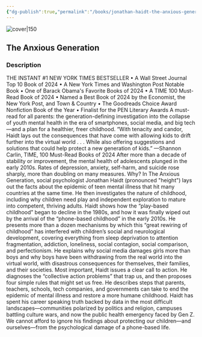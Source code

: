 ```yaml
---
{"dg-publish":true,"permalink":"/books/jonathan-haidt-the-anxious-generation/","title":"\"The Anxious Generation\"","tags":["psychology","non-fiction","tech"]}
---
```




![cover|150](http://books.google.com/books/content?id=I03HEAAAQBAJ&printsec=frontcover&img=1&zoom=1&edge=curl&source=gbs_api)

## The Anxious Generation

### Description

THE INSTANT #1 NEW YORK TIMES BESTSELLER • A Wall Street Journal Top 10 Book of 2024 • A New York Times and Washington Post Notable Book • One of Barack Obama's Favorite Books of 2024 • A TIME 100 Must-Read Book of 2024 • Named a Best Book of 2024 by the Economist, the New York Post, and Town & Country • The Goodreads Choice Award Nonfiction Book of the Year • Finalist for the PEN Literary Awards A must-read for all parents: the generation-defining investigation into the collapse of youth mental health in the era of smartphones, social media, and big tech—and a plan for a healthier, freer childhood. “With tenacity and candor, Haidt lays out the consequences that have come with allowing kids to drift further into the virtual world . . . While also offering suggestions and solutions that could help protect a new generation of kids.” —Shannon Carlin, TIME, 100 Must-Read Books of 2024 After more than a decade of stability or improvement, the mental health of adolescents plunged in the early 2010s. Rates of depression, anxiety, self-harm, and suicide rose sharply, more than doubling on many measures. Why? In The Anxious Generation, social psychologist Jonathan Haidt (pronounced "height") lays out the facts about the epidemic of teen mental illness that hit many countries at the same time. He then investigates the nature of childhood, including why children need play and independent exploration to mature into competent, thriving adults. Haidt shows how the “play-based childhood” began to decline in the 1980s, and how it was finally wiped out by the arrival of the “phone-based childhood” in the early 2010s. He presents more than a dozen mechanisms by which this “great rewiring of childhood” has interfered with children’s social and neurological development, covering everything from sleep deprivation to attention fragmentation, addiction, loneliness, social contagion, social comparison, and perfectionism. He explains why social media damages girls more than boys and why boys have been withdrawing from the real world into the virtual world, with disastrous consequences for themselves, their families, and their societies. Most important, Haidt issues a clear call to action. He diagnoses the “collective action problems” that trap us, and then proposes four simple rules that might set us free. He describes steps that parents, teachers, schools, tech companies, and governments can take to end the epidemic of mental illness and restore a more humane childhood. Haidt has spent his career speaking truth backed by data in the most difficult landscapes—communities polarized by politics and religion, campuses battling culture wars, and now the public health emergency faced by Gen Z. We cannot afford to ignore his findings about protecting our children—and ourselves—from the psychological damage of a phone-based life.
```